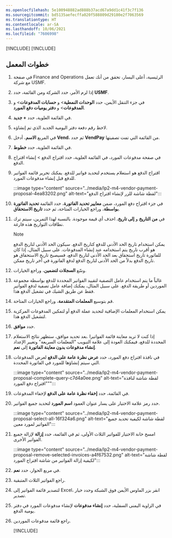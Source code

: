 ```yaml
---
ms.openlocfilehash: 5e100948882ad888b37acd67a9dd1c41f3c7f136
ms.sourcegitcommit: bd5135aefecffa020f588809d29180e2f7063569
ms.translationtype: HT
ms.contentlocale: ar-SA
ms.lasthandoff: 10/06/2021
ms.locfileid: "7606998"
---
```

[!INCLUDE[](../../../includes/unit-banner.md)]
[!INCLUDE[](../../../includes/accessing-labs.md)]

## <a name="lab-steps"></a>خطوات المعمل

1.  في صفحة Finance and Operations الرئيسية، أعلى اليسار، تحقق من أنك تعمل مع شركة USMF.
2.  إذا لزم الأمر، حدد الشركة ومن القائمة، حدد **USMF**.
3.  في جزء التنقل الأيمن، حدد **الوحدات النمطية**&gt; و **حسابات المدفوعات**&gt; و **المدفوعات**&gt; و **دفتر يوميات دفع المورد**.
4.  في القائمة العلوية، حدد **+ جديد**.
5.  لاحظ رقم دفعة دفتر اليومية الجديد الذي تم إنشاؤه.
6.  في المربع **الاسم**، أدخل **Vend**، ثم حدد **VendPay** من القائمة التي تمت تصفيتها.
7.  في القائمة العلوية، حدد **خطوط**.
8.  في صفحة مدفوعات المورد، في القائمة العلوية، حدد اقتراح الدفع &gt; إنشاء اقتراح الدفع.
9.  اقتراح الدفع هو استعلام يستخدم لتحديد فواتير للدفع. يمكنك تحرير قائمة الفواتير للدفع قبل إنشاء مدفوعات المورد.
    
    :::image type="content" source="../media/lp2-m4-vendor-payment-proposal-4ea83202.png" alt-text="لقطة شاشة للزر لإنشاء اقتراح الدفع":::
    
10. في جزء اقتراح دفع المورد، ضمن **معايير تحديد الفاتورة**، حدد القائمة **تحديد الفاتورة بواسطة**، وراجع الخيارات المتاحة، ثم حدد **تاريخ الاستحقاق**.
11. في **من التاريخ** و **إلى تاريخ**، احذف أي قيمة موجودة. بالنسبة لهذا التمرين، سيتم ترك نطاقات التواريخ هذه فارغة.
    
    > [!NOTE]
    > يمكن استخدام تاريخ الحد الأدنى للدفع كتاريخ الدفع. سيكون الحد الأدنى لتاريخ الدفع هو أقرب تاريخ يتم استخدامه عند إنشاء المدفوعات. على سبيل المثال، إذا كان للفاتورة تاريخ استحقاق بعد الحد الأدنى لتاريخ الدفع، فسيصبح تاريخ الاستحقاق هو تاريخ الدفع بدلاً من الحد الأدنى لتاريخ الدفع لدفع الفاتورة في آخر تاريخ ممكن.
12. وسّع **السجلات لتضمين**، وراجع الخيارات.
13. غالباً ما يتم استخدام عامل التصفية لتقييد الفواتير المحددة للدفع بواسطة مجموعة الموردين أو طريقة الدفع. على سبيل المثال، يمكنك إضافة عامل تصفية لدفع الفواتير فقط عن طريق الشيك في تشغيل الدفع هذا.
14. قم بتوسيع **المعلمات المتقدمة**، وراجع الخيارات المتاحة.
15. يمكن استخدام المعلمات الإضافية لتحديد عملة الدفع أو لتمكين المدفوعات المركزية لتشغيل الدفع هذا.
16. حدد **موافق**.
17. بعد تحديد موافق، ستظهر نتائج الاستعلام. Iإذا كنت لا تريد معاينة قائمة الفواتير المحددة للدفع، فيمكنك العودة إلى علامة التبويب "المعلمات السريعة" وتغيير الإعداد **إنشاء مدفوعات بدون معاينة الفاتورة** إلى **نعم**.
18. في نافذة اقتراح دفع المورد، حدد **عرض نظرة عامة على الدفع** لعرض المدفوعات التي سيتم إنشاؤها للمورد في الفاتورة المحددة.
    
    :::image type="content" source="../media/lp2-m4-vendor-payment-proposal-complete-query-c7d4a0ee.png" alt-text="لقطة شاشة لنافذة "اقتراح دفع المورد"":::
    
19. في القائمة، حدد **إخفاء نظرة عامة على الدفع** لإخفاء المدفوعات.
20. حدد رمز علامة الاختيار على يسار عنوان العمود **اسم المورد** لتحديد جميع الفواتير.
    
    :::image type="content" source="../media/lp2-m4-vendor-payment-proposal-select-all-16f324a6.png" alt-text="لقطة شاشة لكيفية تحديد جميع الفواتير لمورد معين":::
    
21. امسح خانة الاختيار للفواتير الثلاث الأولى، ثم في القائمة، حدد **إزالة** لإزالة جميع الفواتير الأخرى.
    
    :::image type="content" source="../media/lp2-m4-vendor-payment-proposal-remove-selected-invoices-a4f67532.png" alt-text="لقطة شاشة لكيفية إزالة الفواتير من شاشة اقتراح المورد":::
    
22. في مربع الحوار، حدد **نعم**.
23. راجع الفواتير الثلاث المتبقية.
24. لتصدير قائمة الفواتير إلى Excel، انقر بزر الماوس الأيمن فوق الشبكة وحدد خيار تصدير.
25. في الزاوية اليمنى السفلية، حدد **إنشاء مدفوعات** لإنشاء مدفوعات المورد في دفتر يومية الدفع.
26. راجع قائمة مدفوعات الموردين.
    
    [!INCLUDE[](../../../includes/standalone-lab-end.md)]

